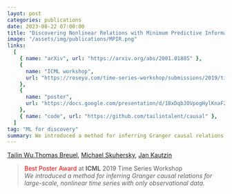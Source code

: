 ```yaml
---
layot: post
categories: publications
date: 2023-08-22 07:00:00
title: "Discovering Nonlinear Relations with Minimum Predictive Information Regularization"
image: "/assets/img/publications/MPIR.png"
links:
  [
    { name: "arXiv", url: "https://arxiv.org/abs/2001.01885" },
    {
      name: "ICML workshop",
      url: "https://roseyu.com/time-series-workshop/submissions/2019/timeseries-ICML19_paper_43.pdf",
    },
    {
      name: "poster",
      url: "https://docs.google.com/presentation/d/18xDqbJOVpogHylKnaF261zvNInFYjraN4XJTyTR3kIQ/edit?usp=sharing",
    },
    { name: "code", url: "https://github.com/tailintalent/causal" },
  ]
tag: "ML for discovery"
summary: We introduced a method for inferring Granger causal relations for large-scale, nonlinear time series with only observational data.
---
```


[Tailin Wu](https://tailin.org/),[Thomas Breuel](https://www.tmbdev.net/), [Michael Skuhersky](https://web.mit.edu/vex/www/), [Jan Kautzin](https://jankautz.com/)

> <span style="color: red;">Best Poster Award</span> at **ICML** 2019 Time Series Workshop  
> _We introduced a method for inferring Granger causal relations for large-scale, nonlinear time series with only observational data._
